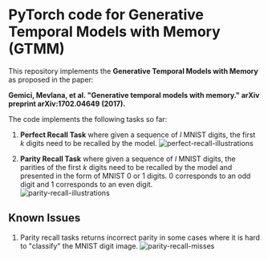 # PyTorch code for Generative Temporal Models with Memory (GTMM)

This repository implements the **Generative Temporal Models with Memory** as proposed in the paper:

**Gemici, Mevlana, et al. "Generative temporal models with memory." arXiv preprint arXiv:1702.04649 (2017).**

The code implements the following tasks so far:
1. **Perfect Recall Task** where given a sequence of *l* MNIST digits, the first *k* digits need to be recalled by the model. 
![perfect-recall-illustrations](https://user-images.githubusercontent.com/7714289/43701088-99f10146-9972-11e8-8225-ed7dbfd7ea92.png)

2. **Parity Recall Task** where given a sequence of *l* MNIST digits, the parities of the first *k* digits need to be recalled by the model and presented in the form of MNIST 0 or 1 digits. 0 corresponds to an odd digit and 1 corresponds to an even digit.\
![parity-recall-illustrations](https://user-images.githubusercontent.com/7714289/43701186-e52fdaa6-9972-11e8-84e7-c96bf615ad04.png)


## Known Issues
1. Parity recall tasks returns incorrect parity in some cases where it is hard to "classify" the MNIST digit image.
![parity-recall-misses](https://user-images.githubusercontent.com/7714289/43701320-5392deee-9973-11e8-94cc-3fdbc17703bc.png)

